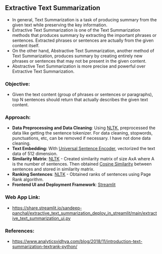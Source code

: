 ## Extractive Text Summarization
 - In general, Text Summarization is a task of producing summary from the given text while preserving the key information.
 - Extractive Text Summarization is one of the Text Summarization methods that produces summary by extracting the important phrases or sentences. Extracted phrases or sentences are actually from the given content itself.
 - On the other hand, Abstractive Text Summarization, another method of Text Summarization, produces summary by creating entirely new phrases or sentences that may not be present in the given content.
 - Abstractive Text Summarization is more precise and powerful over Extractive Text Summarization.

### Objective:
 - Given the text content (group of phrases or sentences or paragraphs), top N sentences should return that actually describes the given text content.

### Approach:
 - __Data Preprocessing and Data Cleaning__: Using [NLTK](https://www.nltk.org/), preprocessed the data like getting the sentence tokenizer. For data cleaning, stopwords, punctuations, etc, can be removed if necessary. I have not done data cleaning.
 - __Text Embedding:__ With [Universal Sentence Encoder](https://www.tensorflow.org/hub/tutorials/semantic_similarity_with_tf_hub_universal_encoder), vectorized the text data of 512 dimension.
 - __Similarity Matrix__: [NLTK](https://www.nltk.org/) - Created similarity matrix of size AxA where A is the number of sentences. Then obtained [Cosine Similarity](https://scikit-learn.org/stable/modules/generated/sklearn.metrics.pairwise.cosine_similarity.html) between sentences and stored in similarity matrix.
 - __Ranking Sentences__: [NLTK](https://www.nltk.org/) - Obtained ranks of sentences using Page Rank algorithm.
 - __Frontend UI and Deployment Framework__: [Streamlit](https://streamlit.io/)

### Web App Link:
 - https://share.streamlit.io/sandeep-panchal/extractive_text_summarization_deploy_in_streamlit/main/extractive_text_summarization_ui.py

### References:
 - https://www.analyticsvidhya.com/blog/2018/11/introduction-text-summarization-textrank-python/
